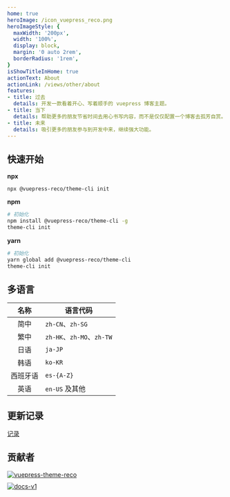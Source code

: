 ```yaml
---
home: true
heroImage: /icon_vuepress_reco.png
heroImageStyle: {
  maxWidth: '200px',
  width: '100%',
  display: block,
  margin: '0 auto 2rem',
  borderRadius: '1rem',
}
isShowTitleInHome: true
actionText: About
actionLink: /views/other/about
features:
- title: 过去
  details: 开发一款看着开心、写着顺手的 vuepress 博客主题。
- title: 当下
  details: 帮助更多的朋友节省时间去用心书写内容，而不是仅仅配置一个博客去孤芳自赏。
- title: 未来
  details: 吸引更多的朋友参与到开发中来，继续强大功能。
---
```


## 快速开始

**npx**

```
npx @vuepress-reco/theme-cli init
```

**npm**

```bash
# 初始化
npm install @vuepress-reco/theme-cli -g
theme-cli init
```

**yarn**

```bash
# 初始化
yarn global add @vuepress-reco/theme-cli
theme-cli init
```

## 多语言

|名称|语言代码|
|:-:|-|
|简中|`zh-CN`、`zh-SG`|
|繁中|`zh-HK`、`zh-MO`、`zh-TW`|
|日语|`ja-JP`|
|韩语|`ko-KR`|
|西班牙语|`es-{A-Z}`|
|英语|`en-US` 及其他|

## 更新记录

[记录](https://github.com/vuepress-reco/vuepress-theme-reco/blob/master/CHANGELOG.md)

## 贡献者

<a style="display: block;margin-top: 10px" href="https://github.com/vuepress-reco/vuepress-theme-reco-1.x/graphs/contributors" target="_black">
  <img 
    alt="vuepress-theme-reco" 
    src="https://img.shields.io/github/contributors/vuepress-reco/vuepress-theme-reco-1.x?style=for-the-badge&logo=github&label=vuepress-theme-reco" />
</a>

<a style="display: block;margin-top: 10px" href="https://github.com/vuepress-reco/docs-v1/graphs/contributors" target="_black">
  <img 
    alt="docs-v1" 
    src="https://img.shields.io/github/contributors/vuepress-reco/docs-v1?style=for-the-badge&logo=github&label=docs-v1" />
</a>

<!-- <Contributors user="vuepress-reco" repo="vuepress-theme-reco" :show-title="true"></Contributors>
<Contributors user="vuepress-reco" repo="docs-v1" :show-title="true"></Contributors> -->
